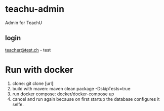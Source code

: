 # teachu-admin
Admin for TeachU

## login
teacher@test.ch - test


# Run with docker
1. clone: git clone [url]
2. build with maven: maven clean package -DskipTests=true
3. run docker compose: docker/docker-compose up
4. cancel and run again because on first startup the database configures it selfe.
